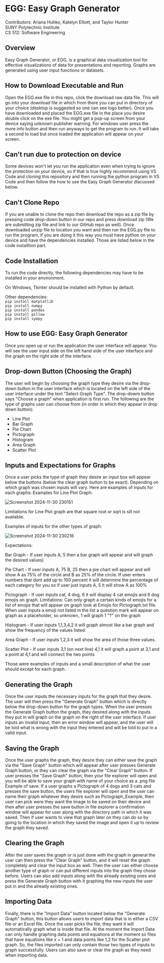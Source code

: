 # EGG: Easy Graph Generator

Contributors: Ariana Huhko, Katelyn Elliott, and Taylor Hunter  
SUNY Polytechnic Institute   
CS 512: Software Engineering

## Overview
Easy Graph Generator, or EGG, is a graphical data visualization tool for effective visualizations of data for presentations and reporting. Graphs are generated using user input functions or datasets.

## How to Download Executable and Run
Open the EGG.exe file in this repo, click the download raw data file. 
This will go into your download file in which from there you can put in directory of your choice (desktop is suggested so one can see logo better).
Once you have downloaded and placed the EGG.exe file in the place you desire double click on the exe file.
You might get a pop-up screen from your device saying unknown publisher warning. 
For windows user press the more info button and then run anyways to get the program to run.
It will take a second to load but once loaded the application will appear on your screen.
## Can't run due to protection on device
Some devices won't let you run the application even when trying to ignore the protection on your device,
so if that is true highly recommend using VS Code and cloning this repository and then running the python program
in VS Code and then follow the how to use the Easy Graph Generator discussed below.
## Can't Clone Repo
If you are unable to clone the repo then download the repo as a zip file by pressing code drop-down button
in our repo and press download zip (We are submitting zip file and link to our GitHub repo as well).
Once downloaded unzip file to location you want and then run the EGG.py file to run the program, if you are 
doing it this way you must have python on your device and have the dependencies installed. 
Those are listed below in the code installtion part.

## Code Installation
To run the code directly, the following dependencies may have to be installed in your environment.

On Windows, Tkinter should be installed with Python by default.  

Other dependencies:  
`pip install matplotlib`   
`pip install numpy`   
`pip install pandas`   
`pip install pillow`   
`pip install sympy`


## How to use EGG: Easy Graph Generator
Once you open up or run the application the user interface will appear.
You will see the user input side on the left hand side of the user interface and the graph on the right side of the interface.

## Drop-down Button (Choosing the Graph)
The user will begin by choosing the graph type they desire via the drop-down button in the user interface which is located on the 
left side of the user interface under the text "Select Graph Type". The drop-dowm button says "Choose a graph" when application is first run.
The following are the type of graphs user can choose from (in order in which they appear in drop down button):
- Line Plot
- Bar Graph
- Pie Chart
- Pictograph
- Histogram
- Area Graph
- Scatter Plot

## Inputs and Expectations for Graphs
Once a user picks the type of graph they desire an input box will appear below the buttons (below the clear graph button to be exact).
Depending on which graph was chosen inputs will vary.
Here are examples of inputs for each graphs:
Examples for Line Plot Graph:

![Screenshot 2024-11-30 230151](https://github.com/user-attachments/assets/6e842901-6e98-4886-b081-ba67901c9b0e)

Limitations for Line Plot graph are that square root or sqrt is sill not available.

Examples of inputs for the other types of graph:

![Screenshot 2024-11-30 230216](https://github.com/user-attachments/assets/0e519da7-2da2-477d-b88f-b4c11f694cec)

Expectations:

Bar Graph - If user inputs A, 5 then a bar graph will appear and will graph the desired values)

Pie Chart - If user inputs A, 75 B, 25 then a pie chart will appear and will show A as 75% of the circle and B as 25% of the circle. If user enters numbers that dont add up to 100 percent it will determine the percentage of each category for you so if user just inputs A, 5 it will show A as 100%

Pictograph​ - ​If user inputs cat, 4 dog, 6 it will display 4 cat emojis and 6 dog emojis on graph. Limitations: Can only graph a certain kinds of emojis for a list of emojis that will appear on graph look at Emojis for Pictograph.txt file. When user inputs a emoji not listed in the list a question mark will appear on graph as a placeholder, so unknown, 1 will graph 1 "?" on the graph

Histogram - If user inputs 1,1,3,4,2 it will graph almost like a bar graph and show the frequency of the values listed.

Area Graph​ - If user inputs 1,2,3 it will show the area of those three values.

Scatter Plot​ - If user inputs 3,1 (on next line) 4,1 it will graph a point at 3,1 and a point at 4,1 and will connect the two points

Those were examples of inputs and a small description of what the user should except for each graph.

## Generating the Graph
Once the user inputs the necessary inputs for the graph that they desire. The user will then press the "Generate Graph" button which is directly below the drop-down button for the graph types.
When the user presses the Generate Graph button the graph, they desired along with the inputs they put in will graph on the graph on the right of the user interface.
If user inputs an invalid input, then an error window will appear, and the user will be told what is wrong with the input they entered and will be told to put in a valid input.

## Saving the Graph
Once the user graphs the graph, they desire they can either save the graph via the "Save Graph" button which will appear after user presses Generate Graph button, or they can clear 
the graph via the "Clear Graph" button. 
If user presses the "Save Graph" button, then your file explorer will open and you will be able to save your graph with name of your choice
as a .png file
Example of save:
If a user graphs a Pictograph of 4 dogs and 3 cats and presses the save button, the users file explorer will open and the user can name their graph whatever they desire such as Pictograph_Example, then user can pick were 
they want the image to be saved on their device and then after user presses the save button in file explorer a confirmation window will appear for user along with the directory path in which it was saved. Then if user wants to view
that graph later on they can do so by going to the location in which they saved the image and open it up to review the graph they saved.

## Clearing the Graph
After the user saves the graph or is just done with the graph in general the user can then press the "Clear Graph" button, and it will reset the graph completely and clear the input box as well. 
Then the user can either choose another type of graph or can put different inputs into the graph they chose before.
Users can also add inputs along with the already existing ones and press the Generate Graph button with it graphing the new inputs the user put in and the already existing ones.

## Importing Data
Finally, there is the "Import Data" button located below the "Generate Graph" button, this button allows users to import data that is in either a CSV file or an Excel file.
Once the user picks the file, they want it will automatically graph what is inside that file. 
At the moment the Import Data can only handle graphing data points and equations at the moment so files that have equations like x + 1 and data points like 1,2 for the Scatter plot graph.
So, the files imported can only contain those two types of inputs to graph successfully. 
Users can also save or clear the graph as they need when importing data.
